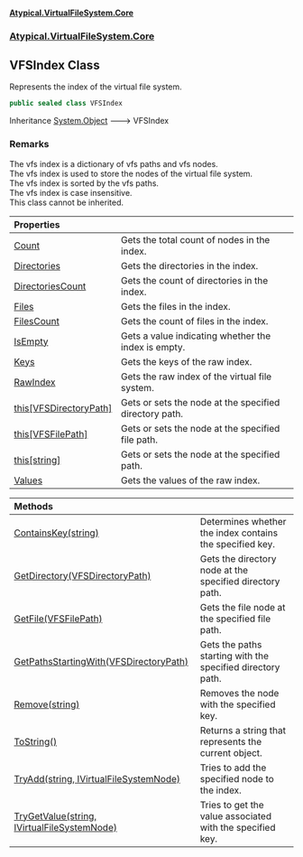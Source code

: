 #### [Atypical.VirtualFileSystem.Core](VirtualFileSystem.md 'VirtualFileSystem')
### [Atypical.VirtualFileSystem.Core](VirtualFileSystem.md#Atypical.VirtualFileSystem.Core 'Atypical.VirtualFileSystem.Core')

## VFSIndex Class

Represents the index of the virtual file system.

```csharp
public sealed class VFSIndex
```

Inheritance [System.Object](https://docs.microsoft.com/en-us/dotnet/api/System.Object 'System.Object') &#129106; VFSIndex

### Remarks
The vfs index is a dictionary of vfs paths and vfs nodes.  
The vfs index is used to store the nodes of the virtual file system.  
The vfs index is sorted by the vfs paths.  
The vfs index is case insensitive.  
This class cannot be inherited.

| Properties | |
| :--- | :--- |
| [Count](VFSIndex.Count.md 'Atypical.VirtualFileSystem.Core.VFSIndex.Count') | Gets the total count of nodes in the index. |
| [Directories](VFSIndex.Directories.md 'Atypical.VirtualFileSystem.Core.VFSIndex.Directories') | Gets the directories in the index. |
| [DirectoriesCount](VFSIndex.DirectoriesCount.md 'Atypical.VirtualFileSystem.Core.VFSIndex.DirectoriesCount') | Gets the count of directories in the index. |
| [Files](VFSIndex.Files.md 'Atypical.VirtualFileSystem.Core.VFSIndex.Files') | Gets the files in the index. |
| [FilesCount](VFSIndex.FilesCount.md 'Atypical.VirtualFileSystem.Core.VFSIndex.FilesCount') | Gets the count of files in the index. |
| [IsEmpty](VFSIndex.IsEmpty.md 'Atypical.VirtualFileSystem.Core.VFSIndex.IsEmpty') | Gets a value indicating whether the index is empty. |
| [Keys](VFSIndex.Keys.md 'Atypical.VirtualFileSystem.Core.VFSIndex.Keys') | Gets the keys of the raw index. |
| [RawIndex](VFSIndex.RawIndex.md 'Atypical.VirtualFileSystem.Core.VFSIndex.RawIndex') | Gets the raw index of the virtual file system. |
| [this[VFSDirectoryPath]](VFSIndex.this[VFSDirectoryPath].md 'Atypical.VirtualFileSystem.Core.VFSIndex.this[Atypical.VirtualFileSystem.Core.VFSDirectoryPath]') | Gets or sets the node at the specified directory path. |
| [this[VFSFilePath]](VFSIndex.this[VFSFilePath].md 'Atypical.VirtualFileSystem.Core.VFSIndex.this[Atypical.VirtualFileSystem.Core.VFSFilePath]') | Gets or sets the node at the specified file path. |
| [this[string]](VFSIndex.this[string].md 'Atypical.VirtualFileSystem.Core.VFSIndex.this[string]') | Gets or sets the node at the specified path. |
| [Values](VFSIndex.Values.md 'Atypical.VirtualFileSystem.Core.VFSIndex.Values') | Gets the values of the raw index. |

| Methods | |
| :--- | :--- |
| [ContainsKey(string)](VFSIndex.ContainsKey(string).md 'Atypical.VirtualFileSystem.Core.VFSIndex.ContainsKey(string)') | Determines whether the index contains the specified key. |
| [GetDirectory(VFSDirectoryPath)](VFSIndex.GetDirectory(VFSDirectoryPath).md 'Atypical.VirtualFileSystem.Core.VFSIndex.GetDirectory(Atypical.VirtualFileSystem.Core.VFSDirectoryPath)') | Gets the directory node at the specified directory path. |
| [GetFile(VFSFilePath)](VFSIndex.GetFile(VFSFilePath).md 'Atypical.VirtualFileSystem.Core.VFSIndex.GetFile(Atypical.VirtualFileSystem.Core.VFSFilePath)') | Gets the file node at the specified file path. |
| [GetPathsStartingWith(VFSDirectoryPath)](VFSIndex.GetPathsStartingWith(VFSDirectoryPath).md 'Atypical.VirtualFileSystem.Core.VFSIndex.GetPathsStartingWith(Atypical.VirtualFileSystem.Core.VFSDirectoryPath)') | Gets the paths starting with the specified directory path. |
| [Remove(string)](VFSIndex.Remove(string).md 'Atypical.VirtualFileSystem.Core.VFSIndex.Remove(string)') | Removes the node with the specified key. |
| [ToString()](VFSIndex.ToString().md 'Atypical.VirtualFileSystem.Core.VFSIndex.ToString()') | Returns a string that represents the current object. |
| [TryAdd(string, IVirtualFileSystemNode)](VFSIndex.TryAdd(string,IVirtualFileSystemNode).md 'Atypical.VirtualFileSystem.Core.VFSIndex.TryAdd(string, Atypical.VirtualFileSystem.Core.Contracts.IVirtualFileSystemNode)') | Tries to add the specified node to the index. |
| [TryGetValue(string, IVirtualFileSystemNode)](VFSIndex.TryGetValue(string,IVirtualFileSystemNode).md 'Atypical.VirtualFileSystem.Core.VFSIndex.TryGetValue(string, Atypical.VirtualFileSystem.Core.Contracts.IVirtualFileSystemNode)') | Tries to get the value associated with the specified key. |
